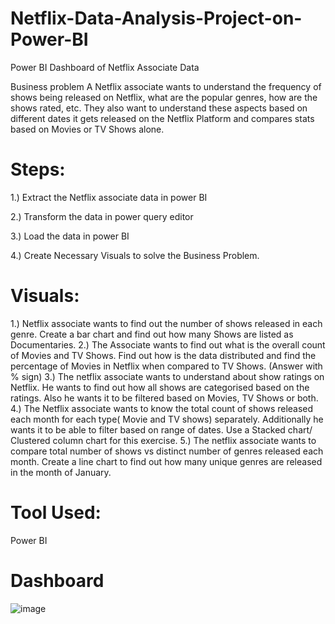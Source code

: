 # Netflix-Data-Analysis-Project-on-Power-BI
Power BI Dashboard of Netflix Associate Data

Business problem A Netflix associate wants to understand the frequency of shows being released on Netflix, what are the popular genres, how are the shows rated, etc. They also want to understand these aspects based on different dates it gets released on the Netflix Platform and compares stats based on Movies or TV Shows alone.

# Steps:
1.) Extract the Netflix associate data in power BI

2.) Transform the data in power query editor

3.) Load the data in power BI

4.) Create Necessary Visuals to solve the Business Problem.

# Visuals:
1.) Netflix associate wants to find out the number of shows released in each genre. Create a bar chart and find out how many Shows are listed as Documentaries.
2.) The Associate wants to find out what is the overall count of Movies and TV Shows. Find out how is the data distributed and find the percentage of Movies in Netflix when compared to TV Shows. (Answer with % sign)
3.) The netflix associate wants to understand about show ratings on Netflix. He wants to find out how all shows are categorised based on the ratings. Also he wants it to be filtered based on Movies, TV Shows or both.
4.) The Netflix associate wants to know the total count of shows released each month for each type( Movie and TV shows) separately. Additionally he wants it to be able to filter based on range of dates. Use a Stacked chart/ Clustered column chart for this exercise.
5.) The netflix associate wants to compare total number of shows vs distinct number of genres released each month. Create a line chart to find out how many unique genres are released in the month of January.

# Tool Used:
Power BI

# Dashboard
![image](https://github.com/ManikantaBN/Netflix-Data-Analysis-Project-on-Power-BI/assets/141845485/73823d01-db77-4e45-bf49-5cce4d554f9c)
